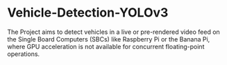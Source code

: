 # Vehicle-Detection-YOLOv3
The Project aims to detect vehicles in a live or pre-rendered video feed on the Single Board Computers (SBCs) like Raspberry Pi or the Banana Pi, where GPU acceleration is not available for concurrent floating-point operations.
